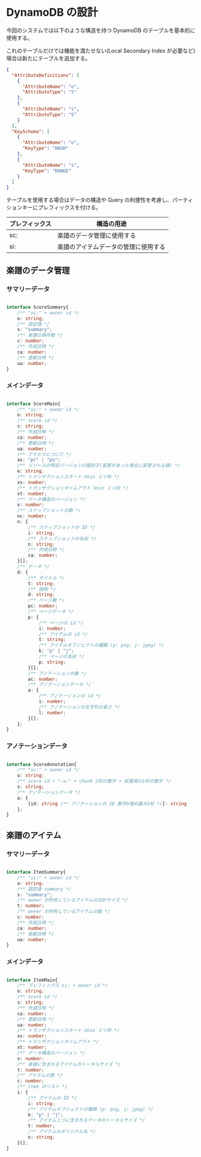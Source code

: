 # DynamoDB の設計

今回のシステムでは以下のような構造を持つ DynamoDB のテーブルを基本的に使用する。

これのテーブルだけでは機能を満たせない(Local Secondary Index が必要など)場合は新たにテーブルを追加する。

```json
{
  "AttributeDefinitions": [
    {
      "AttributeName": "o",
      "AttributeType": "S"
    },
    {
      "AttributeName": "s",
      "AttributeType": "S"
    }
  ],
  "KeySchema": [
    {
      "AttributeName": "o",
      "KeyType": "HASH"
    },
    {
      "AttributeName": "s",
      "KeyType": "RANGE"
    }
  ]
}
```

テーブルを使用する場合はデータの構造や Query の利便性を考慮し、パーティションキーにプレフィックスを付ける。

| プレフィックス | 構造の用途                           |
| -------------- | ------------------------------------ |
| sc:            | 楽譜のデータ管理に使用する           |
| si:            | 楽譜のアイテムデータの管理に使用する |


## 楽譜のデータ管理

### サマリーデータ

```typescript

interface ScoreSummary{
    /** "sc:" + owner id */
    o: string;
    /** 固定値 */
    s: "summary";
    /** 楽譜の保存数 */
    c: number;
    /** 作成日時 */
    ca: number;
    /** 更新日時 */
    ua: number;
}

```

### メインデータ 

```typescript

interface ScoreMain{
    /** "sc:" + owner id */
    o: string;
    /** score id */
    s: string;
    /** 作成日時 */
    ca: number;
    /** 更新日時 */
    ua: number;
    /** アクセスについて */
    as: "pr" | "pu";
    /** リソースの特定バージョンの識別子(変更があった場合に変更される値) */
    e: string;
    /** トランザクションスタート Unix ミリ秒 */
    xs: number;
    /** トランザクションタイムアウト Unix ミリ秒 */
    xt: number;
    /** データ構造のバージョン */
    v: number;
    /** スナップショットの数 */
    nc: number;
    n: {
        /** スナップショットの ID */
        i: string;
        /** スナップショットの名前 */
        n: string;
        /** 作成日時 */
        ca: number;
    }[];
    /** データ */
    d: {
        /** タイトル */
        t: string;
        /** 説明 */
        d: string;
        /** ページ数 */
        pc: number;
        /** ページデータ */
        p: {
            /** ページの id */
            i: number;
            /** アイテムの id */
            t: string;
            /** アイテムオブジェクトの種類 (p: png, j: jpeg) */
            k: "p" | "j";
            /** ページの名前 */
            p: string;
        }[];
        /** アノテーションの数 */
        ac: number;
        /** アノテーションデータ */
        a: {
            /** アノテーションの id */
            i: number;
            /** アノテーションの文字列の長さ */
            l: number;
        }[];
    };
}

```

### アノテーションデータ

```typescript

interface ScoreAnnotation{
    /** "sc:" + owner id */
    o: string;
    /** score id + ":a:" + chunk 2桁の数字 + 拡張用の1桁の数字 */
    s: string;
    /** アノテーションデータ */
    a: {
        [id: string /** アノテーションの ID 数字0埋め最大5桁 */]: string
    };
}

```


## 楽譜のアイテム

### サマリーデータ

```typescript

interface ItemSummary{
    /** "si:" + owner id */
    o: string;
    /** 固定値 summary */
    s: "summary";
    /** owner が所有しているアイテムの合計サイズ */
    t: number;
    /** owner が所有しているアイテムの数 */
    c: number;
    /** 作成日時 */
    ca: number;
    /** 更新日時 */
    ua: number;
}

```

### メインデータ

```typescript

interface ItemMain{
    /** プレフィックス si: + owner id */
    o: string;
    /** score id */
    s: string;
    /** 作成日時 */
    ca: number;
    /** 更新日時 */
    ua: number;
    /** トランザクションスタート Unix ミリ秒 */
    xs: number;
    /** トランザクションタイムアウト */
    xt: number;
    /** データ構造のバージョン */
    v: number;
    /** 楽譜に含まれるアイテムのトータルサイズ */
    t: number;
    /** アイテムの数 */
    c: number;
    /** item のリスト */
    i: {
        /** アイテムの ID */
        i: string;
        /** アイテムオブジェクトの種類 (p: png, j: jpeg) */
        k: "p" | "j";
        /** アイテム１つに含まれるデータのトータルサイズ */
        t: number;
        /** アイテムのオリジナル名 */
        n: string;
    }[];
}

```